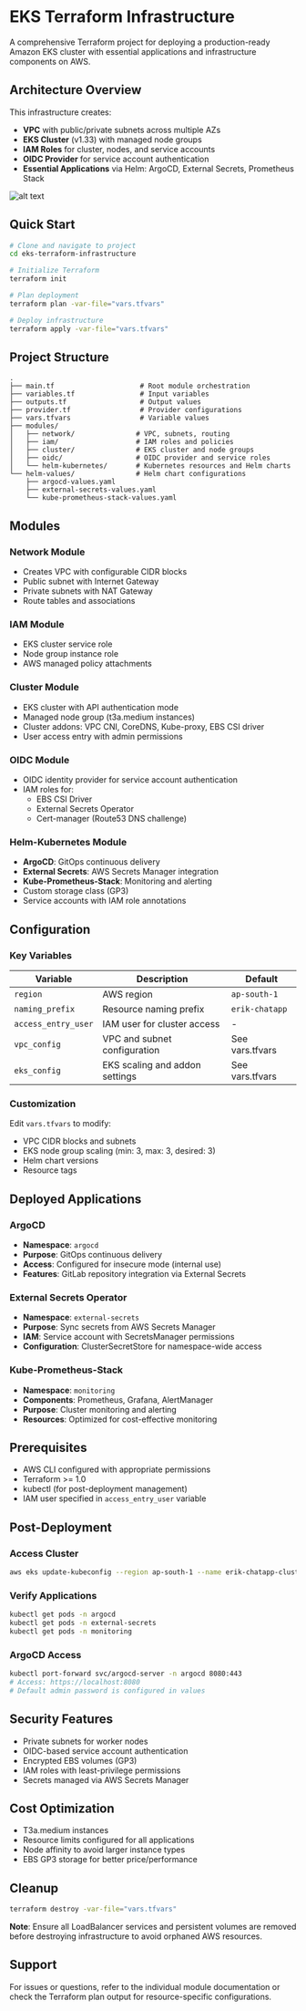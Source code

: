 # EKS Terraform Infrastructure

A comprehensive Terraform project for deploying a production-ready Amazon EKS cluster with essential applications and infrastructure components on AWS.

## Architecture Overview

This infrastructure creates:

- **VPC** with public/private subnets across multiple AZs
- **EKS Cluster** (v1.33) with managed node groups
- **IAM Roles** for cluster, nodes, and service accounts
- **OIDC Provider** for service account authentication
- **Essential Applications** via Helm: ArgoCD, External Secrets, Prometheus Stack

![alt text](../misc/diagrams/portfolio-infrastructure-diagram.png)

## Quick Start

```bash
# Clone and navigate to project
cd eks-terraform-infrastructure

# Initialize Terraform
terraform init

# Plan deployment
terraform plan -var-file="vars.tfvars"

# Deploy infrastructure
terraform apply -var-file="vars.tfvars"
```

## Project Structure

```
.
├── main.tf                     # Root module orchestration
├── variables.tf                # Input variables
├── outputs.tf                  # Output values
├── provider.tf                 # Provider configurations
├── vars.tfvars                 # Variable values
├── modules/
│   ├── network/               # VPC, subnets, routing
│   ├── iam/                   # IAM roles and policies
│   ├── cluster/               # EKS cluster and node groups
│   ├── oidc/                  # OIDC provider and service roles
│   └── helm-kubernetes/       # Kubernetes resources and Helm charts
└── helm-values/               # Helm chart configurations
    ├── argocd-values.yaml
    ├── external-secrets-values.yaml
    └── kube-prometheus-stack-values.yaml
```

## Modules

### Network Module

- Creates VPC with configurable CIDR blocks
- Public subnet with Internet Gateway
- Private subnets with NAT Gateway
- Route tables and associations

### IAM Module

- EKS cluster service role
- Node group instance role
- AWS managed policy attachments

### Cluster Module

- EKS cluster with API authentication mode
- Managed node group (t3a.medium instances)
- Cluster addons: VPC CNI, CoreDNS, Kube-proxy, EBS CSI driver
- User access entry with admin permissions

### OIDC Module

- OIDC identity provider for service account authentication
- IAM roles for:
  - EBS CSI Driver
  - External Secrets Operator
  - Cert-manager (Route53 DNS challenge)

### Helm-Kubernetes Module

- **ArgoCD**: GitOps continuous delivery
- **External Secrets**: AWS Secrets Manager integration
- **Kube-Prometheus-Stack**: Monitoring and alerting
- Custom storage class (GP3)
- Service accounts with IAM role annotations

## Configuration

### Key Variables

| Variable            | Description                    | Default         |
| ------------------- | ------------------------------ | --------------- |
| `region`            | AWS region                     | `ap-south-1`    |
| `naming_prefix`     | Resource naming prefix         | `erik-chatapp`  |
| `access_entry_user` | IAM user for cluster access    | -               |
| `vpc_config`        | VPC and subnet configuration   | See vars.tfvars |
| `eks_config`        | EKS scaling and addon settings | See vars.tfvars |

### Customization

Edit `vars.tfvars` to modify:

- VPC CIDR blocks and subnets
- EKS node group scaling (min: 3, max: 3, desired: 3)
- Helm chart versions
- Resource tags

## Deployed Applications

### ArgoCD

- **Namespace**: `argocd`
- **Purpose**: GitOps continuous delivery
- **Access**: Configured for insecure mode (internal use)
- **Features**: GitLab repository integration via External Secrets

### External Secrets Operator

- **Namespace**: `external-secrets`
- **Purpose**: Sync secrets from AWS Secrets Manager
- **IAM**: Service account with SecretsManager permissions
- **Configuration**: ClusterSecretStore for namespace-wide access

### Kube-Prometheus-Stack

- **Namespace**: `monitoring`
- **Components**: Prometheus, Grafana, AlertManager
- **Purpose**: Cluster monitoring and alerting
- **Resources**: Optimized for cost-effective monitoring

## Prerequisites

- AWS CLI configured with appropriate permissions
- Terraform >= 1.0
- kubectl (for post-deployment management)
- IAM user specified in `access_entry_user` variable

## Post-Deployment

### Access Cluster

```bash
aws eks update-kubeconfig --region ap-south-1 --name erik-chatapp-cluster
```

### Verify Applications

```bash
kubectl get pods -n argocd
kubectl get pods -n external-secrets
kubectl get pods -n monitoring
```

### ArgoCD Access

```bash
kubectl port-forward svc/argocd-server -n argocd 8080:443
# Access: https://localhost:8080
# Default admin password is configured in values
```

## Security Features

- Private subnets for worker nodes
- OIDC-based service account authentication
- Encrypted EBS volumes (GP3)
- IAM roles with least-privilege permissions
- Secrets managed via AWS Secrets Manager

## Cost Optimization

- T3a.medium instances
- Resource limits configured for all applications
- Node affinity to avoid larger instance types
- EBS GP3 storage for better price/performance

## Cleanup

```bash
terraform destroy -var-file="vars.tfvars"
```

**Note**: Ensure all LoadBalancer services and persistent volumes are removed before destroying infrastructure to avoid orphaned AWS resources.

## Support

For issues or questions, refer to the individual module documentation or check the Terraform plan output for resource-specific configurations.
